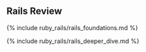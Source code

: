 ## Rails Review

{% include ruby_rails/rails_foundations.md %}

{% include ruby_rails/rails_deeper_dive.md %}